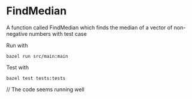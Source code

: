 # FindMedian
A function called FindMedian which finds the ​median​ of a vector of non-negative numbers with test case

Run with
```
bazel run src/main:main
```

Test with
```
bazel test tests:tests
```

// The code seems running well
